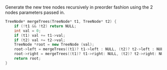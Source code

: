 Generate the new tree nodes recursively in preorder fashion using the 2 nodes parameters passed in.

```cpp
TreeNode* mergeTrees(TreeNode* t1, TreeNode* t2) {
    if (!t1 && !t2) return NULL;
    int val = 0;
    if (t1) val += t1->val;
    if (t2) val += t2->val;
    TreeNode *root = new TreeNode (val);
    root->left = mergeTrees((t1)? t1->left : NULL, (t2)? t2->left : NULL);
    root->right = mergeTrees((t1)? t1->right: NULL, (t2)? t2->right: NULL);
    return root;
}
```
